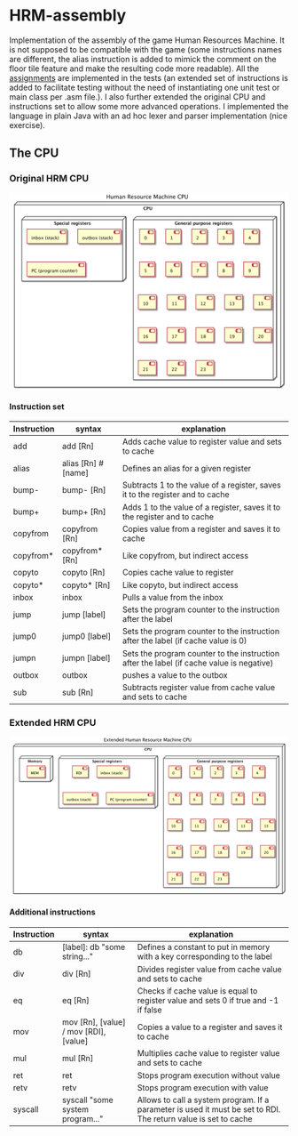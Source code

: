 # HRM-assembly
Implementation of the assembly of the game Human Resources Machine. It is not supposed to be compatible with the game (some instructions names are different, the alias instruction is added to mimick the comment on the floor tile feature and make the resulting code more readable). All the [assignments](src/test/asm/nl/suriani/hrmasm/app) are implemented in the tests (an extended set of instructions is added to facilitate testing without the need of instantiating one unit test or main class per .asm file.). I also further extended the original CPU and instructions set to allow some more advanced operations. I implemented the language in plain Java with an ad hoc lexer and parser implementation (nice exercise).

## The CPU
### Original HRM CPU
![png](src/main/resources/docs/hrmcpu.png)

#### Instruction set
| Instruction   | syntax | explanation |
|-------------  |--------|-------------|
| add           | add [Rn]      | Adds cache value to register value and sets to cache |
| alias           | alias [Rn] #[name]     | Defines an alias for a given register |
| bump-           | bump- [Rn]    | Subtracts 1 to the value of a register, saves it to the register and to cache |
| bump+           | bump+ [Rn]   | Adds 1 to the value of a register, saves it to the register and to cache |
| copyfrom           | copyfrom [Rn]     | Copies value from a register and saves it to cache |
| copyfrom*           | copyfrom* [Rn]     | Like copyfrom, but indirect access |
| copyto           | copyto [Rn]     | Copies cache value to register |
| copyto*           | copyto* [Rn]     | Like copyto, but indirect access |
| inbox           | inbox     | Pulls a value from the inbox |
| jump           | jump [label]     | Sets the program counter to the instruction after the label |
| jump0           | jump0 [label]     | Sets the program counter to the instruction after the label (if cache value is 0)|
| jumpn           | jumpn [label]     | Sets the program counter to the instruction after the label (if cache value is negative) |
| outbox           | outbox     | pushes a value to the outbox |
| sub           | sub [Rn]      | Subtracts register value from cache value and sets to cache |


### Extended HRM CPU
![png](src/main/resources/docs/ehrmcpu.png)

#### Additional instructions
| Instruction   | syntax | explanation |
|-------------  |--------|-------------|
| db           | [label]: db "some string..."     | Defines a constant to put in memory with a key corresponding to the label |
| div           | div [Rn]      | Divides register value from cache value and sets to cache |
| eq            | eq [Rn]       | Checks if cache value is equal to register value and sets 0 if true and -1 if false |
| mov           | mov [Rn], [value] / mov [RDI], [value] | Copies a value to a register and saves it to cache |
| mul           | mul [Rn]      | Multiplies cache value to register value and sets to cache |
| ret           | ret      | Stops program execution without value |
| retv          | retv      | Stops program execution with value |
| syscall       | syscall "some system program..." | Allows to call a system program. If a parameter is used it must be set to RDI. The return value is set to cache |
